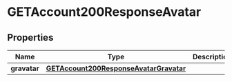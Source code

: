 

# GETAccount200ResponseAvatar


## Properties

| Name | Type | Description | Notes |
|------------ | ------------- | ------------- | -------------|
|**gravatar** | [**GETAccount200ResponseAvatarGravatar**](GETAccount200ResponseAvatarGravatar.md) |  |  [optional] |



